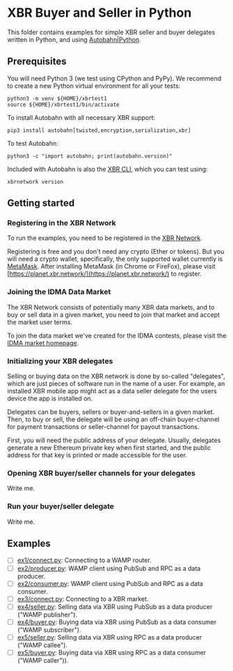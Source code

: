 # XBR Buyer and Seller in Python

This folder contains examples for simple XBR seller and buyer delegates written in Python,
and using [Autobahn|Python](https://github.com/crossbario/autobahn-python).

## Prerequisites

You will need Python 3 (we test using CPython and PyPy). We recommend to create a new Python
virtual environment for all your tests:

```console
python3 -m venv ${HOME}/xbrtest1
source ${HOME}/xbrtest1/bin/activate
```

To install Autobahn with all necessary XBR support:

```console
pip3 install autobahn[twisted,encryption,serialization,xbr]
```

To test Autobahn:

```console
python3 -c "import autobahn; print(autobahn.version)"
```

Included with Autobahn is also the [XBR CLI](https://autobahn.readthedocs.io/en/latest/xbr-cli.html), which you can
test using:

```console
xbrnetwork version
```

## Getting started

### Registering in the XBR Network

To run the examples, you need to be registered in the [XBR Network](https://xbr.network/).

Registering is free and you don't need any crypto (Ether or tokens). But you will need a crypto
wallet, specifically, the only supported wallet currently is [MetaMask](https://metamask.io/).
After installing MetaMask (in Chrome or FireFox), please visit [https://planet.xbr.network/](https://planet.xbr.network/) to register.

### Joining the IDMA Data Market

The XBR Network consists of potentially many XBR data markets, and to buy or sell data in a given market,
you need to join that market and accept the market user terms.

To join the data market we've created for the IDMA contests, please visit the [IDMA market homepage](https://planet.xbr.network/market/1388ddf6fe364201b1aacb7e36b4cfb3).

### Initializing your XBR delegates

Selling or buying data on the XBR network is done by so-called "delegates", which are just pieces of software
run in the name of a user. For example, an installed XBR mobile app might act as a data seller delegate for the
users device the app is installed on.

Delegates can be buyers, sellers or buyer-and-sellers in a given market. Then, to buy or sell, the delegate will
be using an off-chain buyer-channel for payment transactions or seller-channel for payout transactions.

First, you will need the public address of your delegate. Usually, delegates generate a new Ethereum private key
when first started, and the public address for that key is printed or made accessible for the user.

### Opening XBR buyer/seller channels for your delegates

Write me.

### Run your buyer/seller delegate

Write me.

## Examples

* [ ] [ex1/connect.py](ex1/connect.py): Connecting to a WAMP router.
* [ ] [ex2/producer.py](ex2/producer.py): WAMP client using PubSub and RPC as a data producer.
* [ ] [ex2/consumer.py](ex2/consumer.py): WAMP client using PubSub and RPC as a data consumer.
* [ ] [ex3/connect.py](ex3/connect.py): Connecting to a XBR market.
* [ ] [ex4/seller.py](ex4/seller.py): Selling data via XBR using PubSub as a data producer ("WAMP publisher").
* [ ] [ex4/buyer.py](ex4/buyer.py): Buying data via XBR using PubSub as a data consumer ("WAMP subscriber").
* [ ] [ex5/seller.py](ex5/seller.py): Selling data via XBR using RPC as a data producer ("WAMP callee").
* [ ] [ex5/buyer.py](ex5/buyer.py): Buying data via XBR using RPC as a data consumer ("WAMP caller")).

